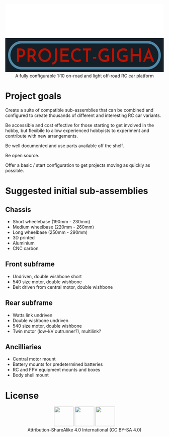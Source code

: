 <p align="center">
  <img width="532" height="216" src="/PROJECT-GIGHA.png"><br>
  A fully configurable 1:10 on-road and light off-road RC car platform
</p>

# Project goals

Create a suite of compatible sub-assemblies that can be combined and configured to create thousands of different and interesting RC car variants.

Be accessible and cost effective for those starting to get involved in the hobby, but flexibile to allow experienced hobbyists to experiment and contribute with new arrangements.

Be well documented and use parts available off the shelf.

Be open source.

Offer a basic / start configuration to get projects moving as quickly as possible.

# Suggested initial sub-assemblies

## Chassis
* Short wheelebase (190mm - 230mm)
* Medium wheelbase (220mm - 260mm)
* Long wheelbase (250mm - 290mm)
* 3D printed
* Aluminium
* CNC carbon

## Front subframe
* Undriven, double wishbone short
* 540 size motor, double wishbone
* Belt driven from central motor, double wishbone

## Rear subframe
* Watts link undriven
* Double wishbone undriven
* 540 size motor, double wishbone
* Twin motor (low-kV outrunner?), multilink?

## Ancilliaries
* Central motor mount
* Battery mounts for predetermined batteries
* RC and FPV equipment mounts and boxes
* Body shell mount

# License
<p align="center">
  <img width="62" height="62" src="https://creativecommons.org/images/deed/cc_icon_white_x2.png">
  <img width="62" height="62" src="https://creativecommons.org/images/deed/attribution_icon_white_x2.png">
  <img width="62" height="62" src="https://creativecommons.org/images/deed/sa_white_x2.png"><br>
  Attribution-ShareAlike 4.0 International (CC BY-SA 4.0)
</p>


